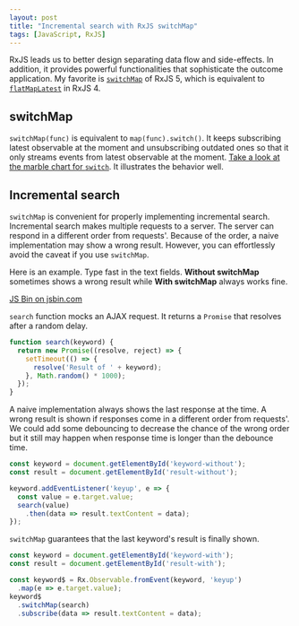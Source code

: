 ```yaml
---
layout: post
title: "Incremental search with RxJS switchMap"
tags: [JavaScript, RxJS]
---
```


RxJS leads us to better design separating data flow and side-effects. In addition, it provides powerful functionalities that sophisticate the outcome application. My favorite is [`switchMap`](http://reactivex.io/rxjs/class/es6/Observable.js~Observable.html#instance-method-switchMap) of RxJS 5, which is equivalent to [`flatMapLatest`](https://github.com/Reactive-Extensions/RxJS/blob/master/doc/api/core/operators/flatmaplatest.md) in RxJS 4.

## switchMap

`switchMap(func)` is equivalent to `map(func).switch()`. It keeps subscribing latest observable at the moment and unsubscribing outdated ones so that it only streams events from latest observable at the moment. [Take a look at the marble chart for `switch`](http://reactivex.io/rxjs/class/es6/Observable.js~Observable.html#instance-method-switch). It illustrates the behavior well.

## Incremental search

`switchMap` is convenient for properly implementing incremental search. Incremental search makes multiple requests to a server. The server can respond in a different order from requests'. Because of the order, a naive implementation may show a wrong result. However, you can effortlessly avoid the caveat if you use `switchMap`.

Here is an example. Type fast in the text fields. **Without switchMap** sometimes shows a wrong result while **With switchMap** always works fine.

<a href="http://jsbin.com/megiqo/edit" target="_blank">JS Bin on jsbin.com</a>

`search` function mocks an AJAX request. It returns a `Promise` that resolves after a random delay.

```js
function search(keyword) {
  return new Promise((resolve, reject) => {
    setTimeout(() => {
      resolve('Result of ' + keyword);
    }, Math.random() * 1000);
  });
}
```

A naive implementation always shows the last response at the time. A wrong result is shown if responses come in a different order from requests'. We could add some debouncing to decrease the chance of the wrong order but it still may happen when response time is longer than the debounce time.

```js
const keyword = document.getElementById('keyword-without');
const result = document.getElementById('result-without');

keyword.addEventListener('keyup', e => {
  const value = e.target.value;
  search(value)
    .then(data => result.textContent = data);
});
```

`switchMap` guarantees that the last keyword's result is finally shown.

```js
const keyword = document.getElementById('keyword-with');
const result = document.getElementById('result-with');

const keyword$ = Rx.Observable.fromEvent(keyword, 'keyup')
  .map(e => e.target.value);
keyword$
  .switchMap(search)
  .subscribe(data => result.textContent = data);
```
